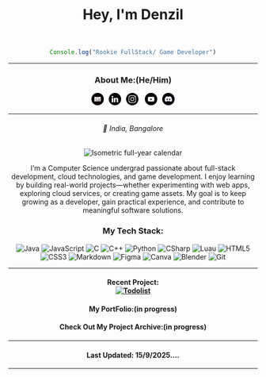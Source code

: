 <div align="center">

# Hey, I'm Denzil 
<br>

 
```js
Console.log("Rookie FullStack/ Game Developer")
```
<hr>
 
<div>

<h3>About Me:(He/Him)</h3> <section><a href="mailto:denzil1974.biz@gmail.com"><img src="icons/monocrome/gmail.svg" height="25px"  hspace="5"><a href="https://www.linkedin.com/in/DenzilDeepak/"><img src="icons/monocrome/linkedin.svg" height="25px"  hspace="5"></a><a href="https://www.instagram.com/izzyyuniverse"><img src="icons/monocrome/instagram.svg" height="25px" hspace="5"></a> <a href="https://www.youtube.com/@Izzy_wastaken"><img src="icons/monocrome/youtube.svg" height="25px" hspace="5"></a><a href="https://discord.com/users/:1260528805861265535"><img src="icons/monocrome/discord.svg" height="25px" hspace="5"></a></section>
 </div><hr>

###### 📍 India, Bangalore

<div align="center">
  <img src="./metrics.plugin.isocalendar.fullyear.svg" alt="Isometric full-year calendar"/>
</div>

I’m a Computer Science undergrad passionate about full-stack development, cloud technologies, and game development. I enjoy learning by building real-world projects—whether experimenting with web apps, exploring cloud services, or creating game assets. My goal is to keep growing as a developer, gain practical experience, and contribute to meaningful software solutions.<br>

<h3>My Tech Stack:</h3>

![Java](https://img.shields.io/badge/Java-000000?style=for-the-badge&logo=OpenJDK&logoColor=white)
![JavaScript](https://img.shields.io/badge/JavaScript-000000?style=for-the-badge&logo=JavaScript&logoColor=white)
![C](https://img.shields.io/badge/C-000000?style=for-the-badge&logo=C&logoColor=white)
![C++](https://img.shields.io/badge/C++-000000?style=for-the-badge&logo=C%2B%2B&logoColor=white)
![Python](https://img.shields.io/badge/Python-000000?style=for-the-badge&logo=Python&logoColor=white)
![CSharp](https://img.shields.io/badge/C%23-000000?style=for-the-badge&logo=Csharp&logoColor=white)
![Luau](https://img.shields.io/badge/Luau-000000?style=for-the-badge&logo=Lua&logoColor=white)
![HTML5](https://img.shields.io/badge/HTML5-000000?style=for-the-badge&logo=HTML5&logoColor=white)
![CSS3](https://img.shields.io/badge/CSS3-000000?style=for-the-badge&logo=CSS3&logoColor=white)
![Markdown](https://img.shields.io/badge/Markdown-000000?style=for-the-badge&logo=Markdown&logoColor=white)
![Figma](https://img.shields.io/badge/Figma-000000?style=for-the-badge&logo=Figma&logoColor=white)
![Canva](https://img.shields.io/badge/Canva-000000?style=for-the-badge&logo=Canva&logoColor=white)
![Blender](https://img.shields.io/badge/Blender-000000?style=for-the-badge&logo=Blender&logoColor=white)
![Git](https://img.shields.io/badge/Git-000000?style=for-the-badge&logo=Git&logoColor=white)


<hr>
<h4>
 Recent Project:<br>
  <a href="https://denzils-repo.github.io/todolist/">
    <img src="https://img.shields.io/badge/Todolist-white?style=for-the-badge&logo=gitbook&logoColor=black" alt="Todolist"/>
  </a>
</h4>


<h4>My PortFolio:(in progress)</h4>
<h4>Check Out My Project Archive:(in progress)</h4>
<hr>

#### Last Updated: 15/9/2025....

<hr>
</div>
